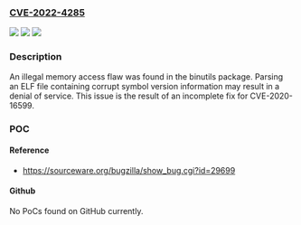 ### [CVE-2022-4285](https://cve.mitre.org/cgi-bin/cvename.cgi?name=CVE-2022-4285)
![](https://img.shields.io/static/v1?label=Product&message=binutils&color=blue)
![](https://img.shields.io/static/v1?label=Version&message=n%2Fa&color=blue)
![](https://img.shields.io/static/v1?label=Vulnerability&message=CWE-476&color=brighgreen)

### Description

An illegal memory access flaw was found in the binutils package. Parsing an ELF file containing corrupt symbol version information may result in a denial of service. This issue is the result of an incomplete fix for CVE-2020-16599.

### POC

#### Reference
- https://sourceware.org/bugzilla/show_bug.cgi?id=29699

#### Github
No PoCs found on GitHub currently.


